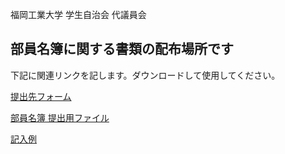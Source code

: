 福岡工業大学 学生自治会 代議員会

## 部員名簿に関する書類の配布場所です

下記に関連リンクを記します。ダウンロードして使用してください。

[提出先フォーム](https://forms.office.com/r/WBVG9QUpuF)

[部員名簿 提出用ファイル](https://github.com/daigi-fit/publish/raw/main/202205%E9%83%A8%E5%93%A1%E5%90%8D%E7%B0%BF/distribution/%E9%83%A8%E5%93%A1%E5%90%8D%E7%B0%BF-%E3%83%86%E3%83%B3%E3%83%97%E3%83%AC%E3%83%BC%E3%83%88_.xlsx)

[記入例](https://github.com/daigi-fit/publish/blob/main/202205%E9%83%A8%E5%93%A1%E5%90%8D%E7%B0%BF/docs/%E9%83%A8%E5%93%A1%E5%90%8D%E7%B0%BF-%E5%87%A1%E4%BE%8B.pdf)
